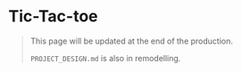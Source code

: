 # Tic-Tac-toe

> This page will be updated at the end of the production.
>
> `PROJECT_DESIGN.md` is also in remodelling.

<!--
# Getting started

# Found this project useful?

# License
-->
